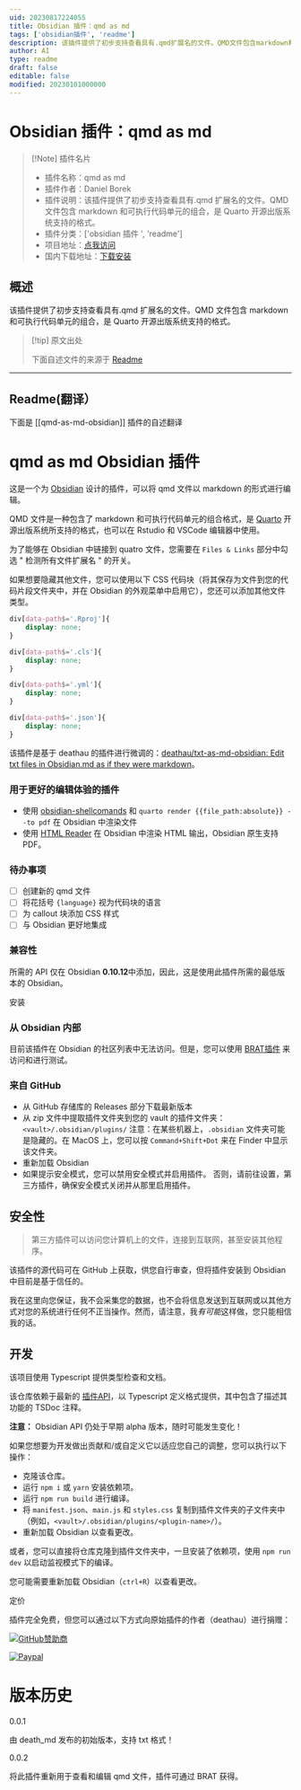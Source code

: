 ```yaml
---
uid: 20230817224055
title: Obsidian 插件：qmd as md
tags: ['obsidian插件', 'readme']
description: 该插件提供了初步支持查看具有.qmd扩展名的文件。QMD文件包含markdown和可执行代码单元的组合，是Quarto开源出版系统支持的格式。
author: AI
type: readme
draft: false
editable: false
modified: 20230101000000
---
```


# Obsidian 插件：qmd as md

> [!Note] 插件名片
> - 插件名称：qmd as md
> - 插件作者：Daniel Borek
> - 插件说明：该插件提供了初步支持查看具有.qmd 扩展名的文件。QMD 文件包含 markdown 和可执行代码单元的组合，是 Quarto 开源出版系统支持的格式。
> - 插件分类：['obsidian 插件 ', 'readme']
> - 项目地址：[点我访问](https://github.com/danieltomasz/qmd-as-md-obsidian)
> - 国内下载地址：[下载安装](https://pkmer.cn/products/plugin/pluginMarket/?qmd-as-md-obsidian)

## 概述

该插件提供了初步支持查看具有.qmd 扩展名的文件。QMD 文件包含 markdown 和可执行代码单元的组合，是 Quarto 开源出版系统支持的格式。

> [!tip] 原文出处
>
>下面自述文件的来源于 [Readme](https://ghproxy.net/https://raw.githubusercontent.com/danieltomasz/qmd-as-md-obsidian/main/README.md)

---

## Readme(翻译）

下面是 [[qmd-as-md-obsidian]] 插件的自述翻译

# qmd as md Obsidian 插件

这是一个为 [Obsidian](https://obsidian.md) 设计的插件，可以将 qmd 文件以 markdown 的形式进行编辑。

QMD 文件是一种包含了 markdown 和可执行代码单元的组合格式，是 [Quarto](https://quarto.org/) 开源出版系统所支持的格式，也可以在 Rstudio 和 VSCode 编辑器中使用。

为了能够在 Obsidian 中链接到 quatro 文件，您需要在 `Files & Links` 部分中勾选 " 检测所有文件扩展名 " 的开关。

如果想要隐藏其他文件，您可以使用以下 CSS 代码块（将其保存为文件到您的代码片段文件夹中，并在 Obsidian 的外观菜单中启用它），您还可以添加其他文件类型。

```css
div[data-path$='.Rproj']{
	display: none;
}

div[data-path$='.cls']{
	display: none;
}

div[data-path$='.yml']{
	display: none;
}

div[data-path$='.json']{
	display: none;
}
```

该插件是基于 deathau 的插件进行微调的：[deathau/txt-as-md-obsidian: Edit txt files in Obsidian.md as if they were markdown](https://github.com/deathau/txt-as-md-obsidian)。

### 用于更好的编辑体验的插件

- 使用 [obsidian-shellcomands](obsidian://show-plugin?id=obsidian-shellcommands) 和 `quarto render {{file_path:absolute}} --to pdf` 在 Obsidian 中渲染文件
- 使用 [HTML Reader](obsidian://show-plugin?id=obsidian-html-plugin) 在 Obsidian 中渲染 HTML 输出，Obsidian 原生支持 PDF。

### 待办事项

- [ ] 创建新的 qmd 文件
- [ ] 将花括号 `{language}` 视为代码块的语言
- [ ] 为 callout 块添加 CSS 样式
- [ ] 与 Obsidian 更好地集成

### 兼容性

所需的 API 仅在 Obsidian **0.10.12**中添加，因此，这是使用此插件所需的最低版本的 Obsidian。

安装

### 从 Obsidian 内部

目前该插件在 Obsidian 的社区列表中无法访问。但是，您可以使用 [BRAT插件](https://github.com/TfTHacker/obsidian42-brat) 来访问和进行测试。

### 来自 GitHub

- 从 GitHub 存储库的 Releases 部分下载最新版本
- 从 zip 文件中提取插件文件夹到您的 vault 的插件文件夹：`<vault>/.obsidian/plugins/`
注意：在某些机器上，`.obsidian` 文件夹可能是隐藏的。在 MacOS 上，您可以按 `Command+Shift+Dot` 来在 Finder 中显示该文件夹。
- 重新加载 Obsidian
- 如果提示安全模式，您可以禁用安全模式并启用插件。
否则，请前往设置，第三方插件，确保安全模式关闭并从那里启用插件。

## 安全性

> 第三方插件可以访问您计算机上的文件，连接到互联网，甚至安装其他程序。

该插件的源代码可在 GitHub 上获取，供您自行审查，但将插件安装到 Obsidian 中目前是基于信任的。

我在这里向您保证，我不会采集您的数据，也不会将信息发送到互联网或以其他方式对您的系统进行任何不正当操作。然而，请注意，我*有可能*这样做，您只能相信我的话。

## 开发

该项目使用 Typescript 提供类型检查和文档。

该仓库依赖于最新的 [插件API](https://github.com/obsidianmd/obsidian-api)，以 Typescript 定义格式提供，其中包含了描述其功能的 TSDoc 注释。

**注意：** Obsidian API 仍处于早期 alpha 版本，随时可能发生变化！

如果您想要为开发做出贡献和/或自定义它以适应您自己的调整，您可以执行以下操作：

- 克隆该仓库。
- 运行 `npm i` 或 `yarn` 安装依赖项。
- 运行 `npm run build` 进行编译。
- 将 `manifest.json`、`main.js` 和 `styles.css` 复制到插件文件夹的子文件夹中（例如，`<vault>/.obsidian/plugins/<plugin-name>/`）。
- 重新加载 Obsidian 以查看更改。

或者，您可以直接将仓库克隆到插件文件夹中，一旦安装了依赖项，使用 `npm run dev` 以启动监视模式下的编译。

您可能需要重新加载 Obsidian（`ctrl+R`）以查看更改。

定价

插件完全免费，但您可以通过以下方式向原始插件的作者（deathau）进行捐赠：

[![GitHub赞助商](https://img.shields.io/github/sponsors/deathau?style=social)](https://github.com/sponsors/deathau)

[![Paypal](https://img.shields.io/badge/paypal-deathau-yellow?style=social&logo=paypal)](https://paypal.me/deathau)

# 版本历史

0.0.1

由 death_md 发布的初始版本，支持 txt 格式！

0.0.2

将此插件重新用于查看和编辑 qmd 文件，插件可通过 BRAT 获得。
